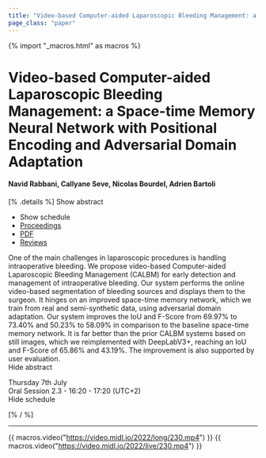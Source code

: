 ```yaml
---
title: "Video-based Computer-aided Laparoscopic Bleeding Management: a Space-time Memory Neural Network with Positional Encoding and Adversarial Domain Adaptation"
page_class: "paper"
---
```


{% import "_macros.html" as macros %}

# Video-based Computer-aided Laparoscopic Bleeding Management: a Space-time Memory Neural Network with Positional Encoding and Adversarial Domain Adaptation

#### Navid Rabbani, Callyane Seve, Nicolas Bourdel, Adrien Bartoli

[% .details %]
<a class="toggle_visibility" data-selector=".abstract" data-level="3">Show abstract</a>
- <a class="toggle_visibility" data-selector=".schedule" data-level="3">Show schedule</a>
- <a href="">Proceedings</a>
- <a href="https://openreview.net/pdf?id=kmV0i37vuCy">PDF</a>
- <a href="https://openreview.net/forum?id=kmV0i37vuCy">Reviews</a>

<p>
    <span class="abstract">
        One of the main challenges in laparoscopic procedures is handling intraoperative bleeding. We propose video-based Computer-aided Laparoscopic Bleeding Management (CALBM) for early detection and management of intraoperative bleeding. Our system performs the online video-based segmentation of bleeding sources and displays them to the surgeon. It hinges on an improved space-time memory network, which we train from real and semi-synthetic data, using adversarial domain adaptation. Our system improves the IoU and F-Score from 69.97% to 73.40% and 50.23% to 58.09% in comparison to the baseline space-time memory network. It is far better than the prior CALBM systems based on still images, which we reimplemented with DeepLabV3+, reaching an  IoU and F-Score of 65.86% and 43.19%. The improvement is also supported by user evaluation.
        <br>
        <span class="actions"><a class="toggle_visibility" data-level="2">Hide abstract</a></span>
    </span>
</p>

<p>
    <span class="schedule">
        Thursday 7th July<br>Oral Session 2.3 - 16:20 - 17:20 (UTC+2)
        <br>
        <span class="actions"><a class="toggle_visibility" data-level="2">Hide schedule</a></span>
    </span>
</p>

[% / %]


---

{{ macros.video("https://video.midl.io/2022/long/230.mp4") }}
{{ macros.video("https://video.midl.io/2022/live/230.mp4") }}